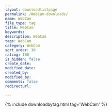 ```yaml
---
layout: downloadlistpage
permalink: /WebCam-downloads/
name: WebCam
file_type: tag
title: WebCam
keywords:
description: WebCam
tags: WebCam
category: WebCam
sort_order: 30
rating: 100
is_hidden: false
create_date:
modified_date:
created_by:
modified_by:
comments: false
redirecturl:

---
```

 {% include downloadbytag.html tag='WebCam' %}
